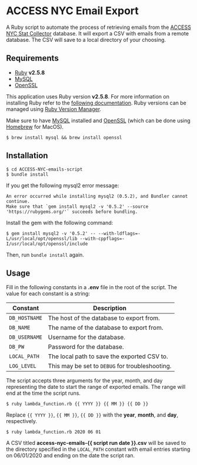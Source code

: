 # ACCESS NYC Email Export

A Ruby script to automate the process of retrieving emails from the [ACCESS NYC Stat Collector](https://github.com/CityOfNewYork/nyco-wp-stat-collector) database. It will export a CSV with emails from a remote database. The CSV will save to a local directory of your choosing.

## Requirements

* [Ruby](https://www.ruby-lang.org) **v2.5.8**
* [MySQL](https://www.mysql.com)
* [OpenSSL](https://www.openssl.org)

This application uses Ruby version **v2.5.8**. For more information on installing Ruby refer to the [following documentation](https://www.ruby-lang.org/en/documentation/installation/). Ruby versions can be managed using [Ruby Version Manager](https://rvm.io/).

Make sure to have [MySQL](https://www.mysql.com/) installed and [OpenSSL](https://www.openssl.org/) (which can be done using [Homebrew](https://brew.sh/) for MacOS).

```shell
$ brew install mysql && brew install openssl
```

## Installation

```shell
$ cd ACCESS-NYC-emails-script
$ bundle install
```

If you get the following mysql2 error message:

```shell
An error occurred while installing mysql2 (0.5.2), and Bundler cannot continue.
Make sure that `gem install mysql2 -v '0.5.2' --source 'https://rubygems.org/'` succeeds before bundling.
```

Install the gem with the following command:

```shell
$ gem install mysql2 -v '0.5.2' -- --with-ldflags=-L/usr/local/opt/openssl/lib --with-cppflags=-I/usr/local/opt/openssl/include
```

Then, run `bundle install` again.

## Usage

Fill in the following constants in a **.env** file in the root of the script. The value for each constant is a string:

Constant      | Description
--------------|-
`DB_HOSTNAME` | The host of the database to export from.
`DB_NAME`     | The name of the database to export from.
`DB_USERNAME` | Username for the database.
`DB_PW`       | Password for the database.
`LOCAL_PATH`  | The local path to save the exported CSV to.
`LOG_LEVEL`   | This may be set to `DEBUG` for troubleshooting.

The script accepts three arguments for the year, month, and day representing the date to start the range of exported emails. The range will end at the time the script runs.

```shell
$ ruby lambda_function.rb {{ YYYY }} {{ MM }} {{ DD }}
```

Replace `{{ YYYY }}`, `{{ MM }}`, `{{ DD }}` with the **year**, **month**, and **day**, respectively.

```shell
$ ruby lambda_function.rb 2020 06 01
```

A CSV titled **access-nyc-emails-{{ script run date }}.csv** will be saved to the directory specified in the `LOCAL_PATH` constant with email entries starting on 06/01/2020 and ending on the date the script ran.
